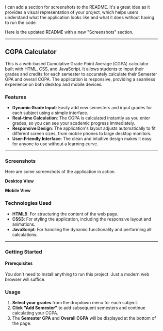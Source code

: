I can add a section for screenshots to the README. It's a great idea as it provides a visual representation of your project, which helps users understand what the application looks like and what it does without having to run the code.

Here is the updated README with a new "Screenshots" section.

-----

## CGPA Calculator

This is a web-based Cumulative Grade Point Average (CGPA) calculator built with HTML, CSS, and JavaScript. It allows students to input their grades and credits for each semester to accurately calculate their Semester GPA and overall CGPA. The application is responsive, providing a seamless experience on both desktop and mobile devices.

### Features

  * **Dynamic Grade Input**: Easily add new semesters and input grades for each subject using a simple interface.
  * **Real-time Calculation**: The CGPA is calculated instantly as you enter grades, so you can see your academic progress immediately.
  * **Responsive Design**: The application's layout adjusts automatically to fit different screen sizes, from mobile phones to large desktop monitors.
  * **User-Friendly Interface**: The clean and intuitive design makes it easy for anyone to use without a learning curve.

-----

### Screenshots

Here are some screenshots of the application in action.

**Desktop View**


**Mobile View**


### Technologies Used

  * **HTML5**: For structuring the content of the web page.
  * **CSS3**: For styling the application, including the responsive layout and animations.
  * **JavaScript**: For handling the dynamic functionality and performing all calculations.

-----

### Getting Started

#### Prerequisites

You don't need to install anything to run this project. Just a modern web browser will suffice.

### Usage

1.  **Select your grades** from the dropdown menu for each subject.
2.  **Click "Add Semester"** to add subsequent semesters and continue calculating your CGPA.
3.  The **Semester GPA** and **Overall CGPA** will be displayed at the bottom of the page.
